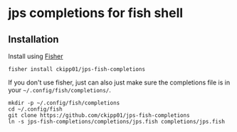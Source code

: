 # jps completions for fish shell

## Installation

Install using [Fisher](https://github.com/jorgebucaran/fisher)

```fish
fisher install ckipp01/jps-fish-completions
```

If you don't use fisher, just can also just make sure the completions file is in
your `~/.config/fish/completions/`.

```fish
mkdir -p ~/.config/fish/completions
cd ~/.config/fish
git clone https://github.com/ckipp01/jps-fish-completions
ln -s jps-fish-completions/completions/jps.fish completions/jps.fish
```
